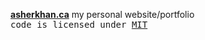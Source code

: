 **[asherkhan.ca](https://asherkhan.ca)**
my personal website/portfolio
<br>
<samp>code is licensed under <a href='./LICENSE'>MIT</a></samp>
